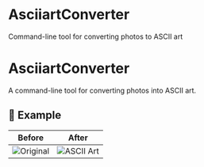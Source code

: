 # AsciiartConverter
Command-line tool for converting photos to ASCII art
# AsciiartConverter  

A command-line tool for converting photos into ASCII art.  

## 📸 Example  

Before | After  
--- | ---  
![Original](./ExemplaryPhoto.jpg) | ![ASCII Art](./ConvertedExemplaryPhoto.jpg)  


